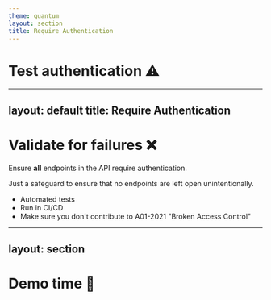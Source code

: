 ```yaml
---
theme: quantum
layout: section
title: Require Authentication
---
```


# Test authentication ⚠️

---
layout: default
title: Require Authentication
---

# Validate for failures ❌

Ensure **all** endpoints in the API require authentication.

Just a safeguard to ensure that no endpoints are left open unintentionally.

- Automated tests
- Run in CI/CD
- Make sure you don't contribute to A01-2021 "Broken Access Control"

---
layout: section
---

# Demo time 🧪
